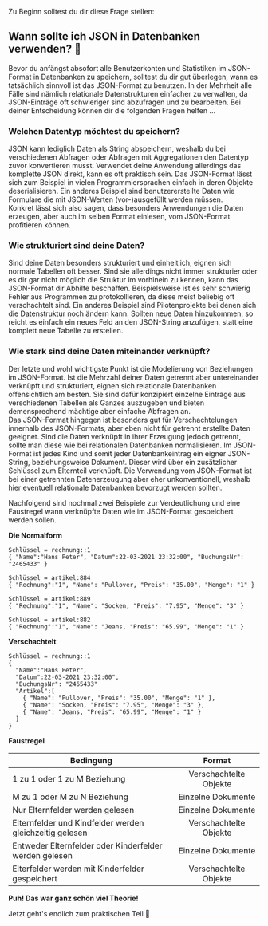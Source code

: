 Zu Beginn solltest du dir diese Frage stellen:

## Wann sollte ich JSON in Datenbanken verwenden? 🤔
Bevor du anfängst absofort alle Benutzerkonten und Statistiken im JSON-Format in Datenbanken zu speichern, solltest du dir gut überlegen, wann es tatsächlich sinnvoll ist das JSON-Format zu benutzen. In der Mehrheit alle Fälle sind nämlich relationale Datenstrukturen einfacher zu verwalten, da JSON-Einträge oft schwieriger sind abzufragen und zu bearbeiten. Bei deiner Entscheidung können dir die folgenden Fragen helfen ...

### Welchen Datentyp möchtest du speichern? 
JSON kann lediglich Daten als String abspeichern, weshalb du bei verschiedenen Abfragen oder Abfragen mit Aggregationen den Datentyp zuvor konvertieren musst. Verwendet deine Anwendung allerdings das komplette JSON direkt, kann es oft praktisch sein. Das JSON-Format lässt sich zum Beispiel in vielen Programmiersprachen einfach in deren Objekte deserialisieren. Ein anderes Beispiel sind benutzererstellte Daten wie Formulare die mit JSON-Werten (vor-)ausgefüllt werden müssen.  
Konkret lässt sich also sagen, dass besonders Anwendungen die Daten erzeugen, aber auch im selben Format einlesen, vom JSON-Format profitieren können.

### Wie strukturiert sind deine Daten?
Sind deine Daten besonders strukturiert und einheitlich, eignen sich normale Tabellen oft besser. Sind sie allerdings nicht immer strukturier oder es dir gar nicht möglich die Struktur im vorhinein zu kennen, kann das JSON-Format dir Abhilfe beschaffen. Beispielsweise ist es sehr schwierig Fehler aus Programmen zu protokollieren, da diese meist beliebig oft verschachtelt sind. Ein anderes Beispiel sind Pilotenprojekte bei denen sich die Datenstruktur noch ändern kann. Sollten neue Daten hinzukommen, so reicht es einfach ein neues Feld an den JSON-String anzufügen, statt eine komplett neue Tabelle zu erstellen.

### Wie stark sind deine Daten miteinander verknüpft?
Der letzte und wohl wichtigste Punkt ist die Modelierung von Beziehungen im JSON-Format. Ist die Mehrzahl deiner Daten getrennt aber untereinander verknüpft und strukturiert, eignen sich relationale Datenbanken offensichtlich am besten. Sie sind dafür konzipiert einzelne Einträge aus verschiedenen Tabellen als Ganzes auszugeben und bieten demensprechend mächtige aber einfache Abfragen an.  
Das JSON-Format hingegen ist besonders gut für Verschachtelungen innerhalb des JSON-Formats, aber eben nicht für getrennt erstellte Daten geeignet. Sind die Daten verknüpft in ihrer Erzeugung jedoch getrennt, sollte man diese wie bei relationalen Datenbanken normalisieren. Im JSON-Format ist jedes Kind und somit jeder Datenbankeintrag ein eigner JSON-String, beziehungsweise Dokument. Dieser wird über ein zusätzlicher Schlüssel zum Elternteil verknüpft. Die Verwendung vom JSON-Format ist bei einer getrennten Datenerzeugung aber eher unkonventionell, weshalb hier eventuell relationale Datenbanken bevorzugt werden sollten.

Nachfolgend sind nochmal zwei Beispiele zur Verdeutlichung und eine Faustregel wann verknüpfte Daten wie im JSON-Format gespeichert werden sollen.

__Die Normalform__
```
Schlüssel = rechnung::1
{ "Name":"Hans Peter", "Datum":22-03-2021 23:32:00", "BuchungsNr": "2465433" }

Schlüssel = artikel:884
{ "Rechnung":"1", "Name": "Pullover, "Preis": "35.00", "Menge": "1" }

Schlüssel = artikel:889
{ "Rechnung":"1", "Name": "Socken, "Preis": "7.95", "Menge": "3" }

Schlüssel = artikel:882
{ "Rechnung":"1", "Name": "Jeans, "Preis": "65.99", "Menge": "1" }
```

__Verschachtelt__
```
Schlüssel = rechnung::1
{ 
  "Name":"Hans Peter",
  "Datum":22-03-2021 23:32:00", 
  "BuchungsNr": "2465433" 
  "Artikel":[
    { "Name": "Pullover, "Preis": "35.00", "Menge": "1" },
    { "Name": "Socken, "Preis": "7.95", "Menge": "3" },
    { "Name": "Jeans, "Preis": "65.99", "Menge": "1" }
  ]
}
```

__Faustregel__

| Bedingung | Format |
| ------------- |:-------------:|
| 1 zu 1 oder 1 zu M Beziehung      | Verschachtelte Objekte |
| M zu 1 oder M zu N Beziehung    | Einzelne Dokumente      |
| Nur Elternfelder werden gelesen | Einzelne Dokumente |
| Elternfelder und Kindfelder werden gleichzeitig gelesen | Verschachtelte Objekte |
| Entweder Elternfelder oder Kinderfelder werden gelesen | Einzelne Dokumente |
| Elterfelder werden mit Kinderfelder gespeichert | Verschachtelte Objekte |




__Puh! Das war ganz schön viel Theorie!__

Jetzt geht's endlich zum praktischen Teil 🎉
